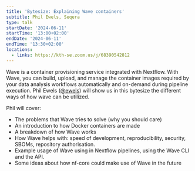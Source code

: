 ```yaml
---
title: 'Bytesize: Explaining Wave containers'
subtitle: Phil Ewels, Seqera
type: talk
startDate: '2024-06-11'
startTime: '13:00+02:00'
endDate: '2024-06-11'
endTime: '13:30+02:00'
locations:
  - links: https://kth-se.zoom.us/j/68390542812
---
```


Wave is a container provisioning service integrated with Nextflow.
With Wave, you can build, upload, and manage the container images required by your data analysis workflows automatically and on-demand during pipeline execution.
Phil Ewels ([@ewels](https://github.com/ewels/)) will show us in this bytesize the different ways of how wave can be utilized.

Phil will cover:

- The problems that Wave tries to solve (why you should care)
- An introduction to how Docker containers are made
- A breakdown of how Wave works
- How Wave helps with: speed of development, reproducibility, security, SBOMs, repository authorisation.
- Example usage of Wave using in Nextflow pipelines, using the Wave CLI and the API.
- Some ideas about how nf-core could make use of Wave in the future
